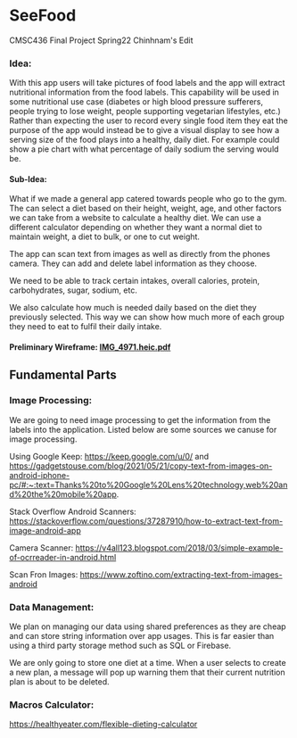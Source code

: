 # SeeFood
CMSC436 Final Project Spring22 Chinhnam's Edit

### Idea: 
With this app users will take pictures of food labels and the app will extract nutritional information
from the food labels. This capability will be used in some nutritional use case (diabetes or high
blood pressure sufferers, people trying to lose weight, people supporting vegetarian lifestyles, etc.)
Rather than expecting the user to record every single food item they eat the purpose of the app
would instead be to give a visual display to see how a serving size of the food plays into a healthy,
daily diet. For example could show a pie chart with what percentage of daily sodium the serving
would be.

#### Sub-Idea:
What if we made a general app catered towards people who go to the gym. The can select a diet based on their
height, weight, age, and other factors we can take from a website to calculate a healthy diet. We can use a 
different calculator depending on whether they want a normal diet to maintain weight, a diet to bulk, or one 
to cut weight.

The app can scan text from images as well as directly from the phones camera. They can add and delete label
information as they choose. 

We need to be able to track certain intakes, overall calories, protein, carbohydrates, sugar, sodium, etc.

We also calculate how much is needed daily based on the diet they previously selected. This way we can show 
how much more of each group they need to eat to fulfil their daily intake.

#### Preliminary Wireframe: [IMG_4971.heic.pdf](https://github.com/agolikov28/SeeFood/files/8438290/IMG_4971.heic.pdf)

## Fundamental Parts
### Image Processing: 

We are going to need image processing to get the information from the labels into the application. Listed below are some sources we canuse for image processing.

Using Google Keep: https://keep.google.com/u/0/ and
https://gadgetstouse.com/blog/2021/05/21/copy-text-from-images-on-android-iphone-pc/#:~:text=Thanks%20to%20Google%20Lens%20technology,web%20and%20the%20mobile%20app.

Stack Overflow Android Scanners: https://stackoverflow.com/questions/37287910/how-to-extract-text-from-image-android-app

Camera Scanner: https://v4all123.blogspot.com/2018/03/simple-example-of-ocrreader-in-android.html

Scan Fron Images: https://www.zoftino.com/extracting-text-from-images-android

### Data Management:

We plan on managing our data using shared preferences as they are cheap and can store string information over app usages. This is far easier than using a third party storage method such as SQL or Firebase.

We are only going to store one diet at a time. When a user selects to create a new plan, a message will pop up warning them that their current nutrition plan is about to be deleted.

### Macros Calculator:

https://healthyeater.com/flexible-dieting-calculator
